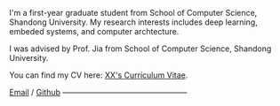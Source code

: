 I'm a first-year graduate student from School of  Computer Science, Shandong University. My research interests includes deep learning, embeded systems, and computer archtecture.

I was advised by Prof. Jia from School of Computer Science, Shandong University.

You can find my CV here: [XX's Curriculum Vitae](../assets/Curriculum_Vitae.pdf).

[Email]() / [Github](https://github.com/iansymc)
————————————————
